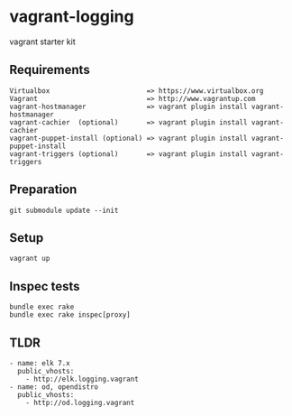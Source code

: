 #  vagrant-logging

vagrant starter kit 

## Requirements
    Virtualbox                        => https://www.virtualbox.org
    Vagrant                           => http://www.vagrantup.com
    vagrant-hostmanager               => vagrant plugin install vagrant-hostmanager
    vagrant-cachier  (optional)       => vagrant plugin install vagrant-cachier
    vagrant-puppet-install (optional) => vagrant plugin install vagrant-puppet-install
    vagrant-triggers (optional)       => vagrant plugin install vagrant-triggers
    
## Preparation
    git submodule update --init
    
## Setup
    vagrant up

## Inspec tests

    bundle exec rake
    bundle exec rake inspec[proxy] 

## TLDR
    
    - name: elk 7.x
      public_vhosts:
        - http://elk.logging.vagrant
    - name: od, opendistro
      public_vhosts:
        - http://od.logging.vagrant